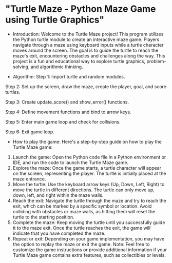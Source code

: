 # "Turtle Maze - Python Maze Game using Turtle Graphics"
- Introduction:
Welcome to the Turtle Maze project! This program utilizes the Python turtle module to create an interactive maze game. Players navigate through a maze using keyboard inputs while a turtle character moves around the screen. The goal is to guide the turtle to reach the maze's exit, encountering obstacles and challenges along the way. This project is a fun and educational way to explore turtle graphics, problem-solving, and algorithmic thinking.

- Algorithm:
Step 1: Import turtle and random modules.

Step 2: Set up the screen, draw the maze, create the player, goal, and score turtles.

Step 3: Create update_score() and show_error() functions.

Step 4: Define movement functions and bind to arrow keys.

Step 5: Enter main game loop and check for collisions.

Step 6: Exit game loop.

- How to play the game:
  Here's a step-by-step guide on how to play the Turtle Maze game:
1. Launch the game: Open the Python code file in a Python environment or IDE, and run the code to launch the Turtle Maze game.
2. Explore the maze: Once the game starts, a turtle character will appear on the screen, representing the player. The turtle is initially placed at the maze entrance.
3. Move the turtle: Use the keyboard arrow keys (Up, Down, Left, Right) to move the turtle in different directions. The turtle can only move up, down, left, and right within the maze walls.
4. Reach the exit: Navigate the turtle through the maze and try to reach the exit, which can be marked by a specific symbol or location. Avoid colliding with obstacles or maze walls, as hitting them will reset the turtle to the starting position.
5. Complete the maze: Keep moving the turtle until you successfully guide it to the maze exit. Once the turtle reaches the exit, the game will indicate that you have completed the maze.
6. Repeat or exit: Depending on your game implementation, you may have the option to replay the maze or exit the game.
Note: Feel free to customize the game instructions or provide additional information if your Turtle Maze game contains extra features, such as collectibles or levels.
